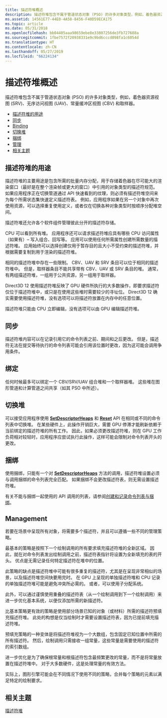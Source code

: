 ```yaml
---
title: 描述符堆概述
description: 描述符堆包含不属于管道状态对象 (PSO) 的许多对象类型，例如，着色器资源视图 (SRV)、无序访问视图 (UAV)、常量缓冲区视图 (CBV) 和取样器。
ms.assetid: 14561E77-44E0-4A58-8456-F40D59ECA175
ms.topic: article
ms.date: 05/31/2018
ms.openlocfilehash: bb04405aaa98659ebe8e33807256de3fb727688a
ms.sourcegitcommit: 1fbe7572f20938331e9c9bd6cccd098fa1c6054d
ms.translationtype: HT
ms.contentlocale: zh-CN
ms.lasthandoff: 05/27/2019
ms.locfileid: "66224134"
---
```

# <a name="descriptor-heaps-overview"></a>描述符堆概述

描述符堆包含不属于管道状态对象 (PSO) 的许多对象类型，例如，着色器资源视图 (SRV)、无序访问视图 (UAV)、常量缓冲区视图 (CBV) 和取样器。

-   [描述符堆的用途](#the-purpose-of-descriptor-heaps)
-   [同步](#synchronization)
-   [Binding](#binding)
-   [切换堆](#switching-heaps)
-   [捆绑](#bundles)
-   [管理](#management)
-   [相关主题](#related-topics)

## <a name="the-purpose-of-descriptor-heaps"></a>描述符堆的用途

描述符堆的主要用途是包含所需的批量内存分配，用于存储着色器在尽可能大的渲染窗口（最好是在整个渲染帧或更大的窗口）中引用的对象类型的描述符规范。 如果应用程序正在切换管道通过 API 快速看到的纹理，则必须有描述符堆空间来为每个所需状态集快速定义描述符表。 例如，应用程序如果在另一个对象中再次使用资源，可以选择重复使用定义，或者仅在切换各种对象类型时按顺序分配堆空间。

描述符堆还允许各个软件组件管理彼此分开的描述符存储。

CPU 可以看到所有堆。 应用程序还可以请求描述符堆应具有哪些 CPU 访问属性（如果有）– 写入组合、回写等。 应用可以使用任何所需属性创建所需数量的描述符堆。 应用始终可以选择创建仅用于暂存目的且大小不受约束的描述符堆，并根据需要复制到用于渲染的描述符堆。

相同的描述符堆中存在一些限制。 CBV、UAV 和 SRV 条目可以位于相同的描述符堆中。 但是，取样器条目不能共享带有 CBV、UAV 或 SRV 条目的堆。 通常，有两组描述符堆，一组用于公共资源，另一组用于取样器。

Direct3D 12 使用描述符堆反映了 GPU 硬件所执行的大多数操作，即要求描述符仅位于描述符堆中，或只是在使用这些堆时需要较少的寻址位。 Direct3D 12 确实需要使用描述符堆，没有选项可以将描述符放置在内存中的任意位置。

描述符堆只能由 CPU 立即编辑，没有选项可以由 GPU 编辑描述符堆。

## <a name="synchronization"></a>同步

描述符堆内容可以在记录引用它的命令列表之前、期间和之后更改。 但是，描述符无法在提交等待执行的命令列表可能会引用该位置时更改，因为这可能会调用争用条件。

## <a name="binding"></a>绑定

任何时候最多可以绑定一个 CBV/SRV/UAV 组合堆和一个取样器堆。 这些堆在图形管道和计算管道之间共享（如其 PSO 中所述）。

## <a name="switching-heaps"></a>切换堆

可以接受应用程序使用 [**SetDescriptorHeaps**](/windows/desktop/api/d3d12/nf-d3d12-id3d12graphicscommandlist-setdescriptorheaps) 和 [**Reset**](/windows/desktop/api/d3d12/nf-d3d12-id3d12graphicscommandlist-reset) API 在相同或不同的命令列表中切换堆。 在某些硬件上，此操作开销巨大，需要 GPU 停滞才能刷新依赖于当前绑定的描述符堆的所有工作。 因此，如果必须更改描述符堆，则在 GPU 工作负荷相对较轻时，应用程序应尝试执行此操作，这样可能会限制对命令列表开头的更改。

## <a name="bundles"></a>捆绑

使用捆绑，只能有一个对 [**SetDescriptorHeaps**](/windows/desktop/api/d3d12/nf-d3d12-id3d12graphicscommandlist-setdescriptorheaps) 方法的调用，描述符堆设置必须与调用捆绑的命令列表完全匹配。 如果捆绑不会更改描述符表，则无需设置描述符堆。

有关不能与捆绑一起使用的 API 调用的列表，请参阅[创建和记录命令列表与捆绑](recording-command-lists-and-bundles.md)。

## <a name="management"></a>Management

若要在场景中呈现所有对象，将需要多个描述符，并且可以遵循一些不同的管理策略。

最基本的策略是按照下一个绘制调用的所有要求填充描述符堆的全新区域。 因此，就在对命令列表发出绘制调用之前，描述符表指针将设置为全新填充的表的开头。 优点是无需记录任何特定描述符在堆中的位置。

此策略的缺点是描述符堆中可能有很多重复的描述符，尤其是在呈现非常相似的场景，以及描述符堆空间快要用完时。 在 GPU 上呈现的单独描述符堆和 CPU 记录的单独描述符堆可能是避免冲突所必需的。 或者，可以使用子分配系统。

此外，可以通过谨慎使用重叠的描述符表（从一个绘制调用到下一个绘制调用）来进一步优化基本系统，以便仅添加所需的新描述符。

比基本策略更有效的策略是使用部分场景已知的对象（或材料）所需的描述符预填充描述符堆。 此处的构想是仅当绘制时才需要设置描述符表，因为已提前填充描述符堆。

预填充策略的一种变体是将描述符堆视为一个大数组，包含固定已知位置中所需的所有描述符。 然后，绘制调用只需接收一组常量，这些常量是需要使用的描述符的索引数组。

进一步优化是为了确保根常量和根描述符包含最频繁更改的常量，而不是将常量放置在描述符堆中。 对于大多数硬件，这是处理常量的有效方法。

实际上，图形引擎可能会在不同情况下使用不同的策略，合并每个策略的元素以满足特定的绘制要求。

## <a name="related-topics"></a>相关主题

<dl> <dt>

[描述符堆](descriptor-heaps.md)
</dt> </dl>

 

 




